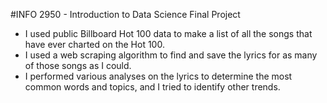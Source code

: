 #INFO 2950 - Introduction to Data Science Final Project
- I used public Billboard Hot 100 data to make a list of all the songs that have ever charted on the Hot 100.
- I used a web scraping algorithm to find and save the lyrics for as many of those songs as I could.
- I performed various analyses on the lyrics to determine the most common words and topics, and I tried to identify other trends.
